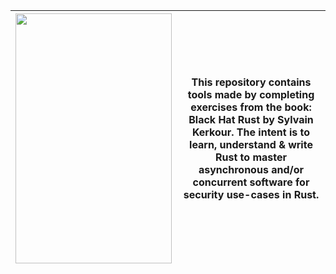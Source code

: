 | <img src="https://kerkour.com/books/black-hat-rust/black_hat_rust_cover.png" width="250" height="400"/> | This repository contains tools made by completing exercises from the book: Black Hat Rust by Sylvain Kerkour. The intent is to learn, understand & write Rust to master asynchronous and/or concurrent software for security use-cases in Rust.|
|---------------------------------------------------------------------------------------------------------|:---------------------------------------------------------------------------------------------------------------------------------------------------------------------------------------------------------------------------------------------------:|
